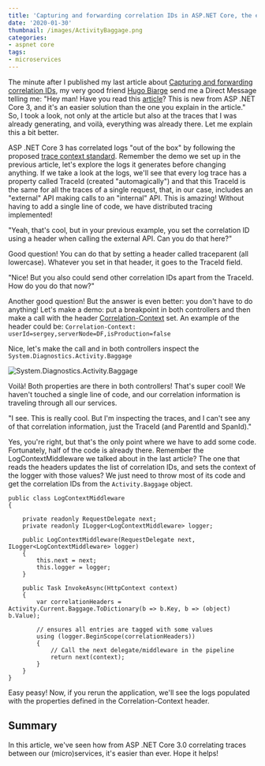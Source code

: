```yaml
---
title: 'Capturing and forwarding correlation IDs in ASP.NET Core, the easy way'
date: '2020-01-30'
thumbnail: /images/ActivityBaggage.png
categories:
- aspnet core
tags:
- microservices
---
```


The minute after I published my last article about [Capturing and forwarding correlation IDs](https://vgaltes.com/post/forwarding-correlation-ids-in-aspnetcore/), my very good friend [Hugo Biarge](https://twitter.com/hbiarge) send me a Direct Message telling me: "Hey man! Have you read this [article](https://devblogs.microsoft.com/aspnet/improvements-in-net-core-3-0-for-troubleshooting-and-monitoring-distributed-apps/)? This is new from  ASP .NET Core 3, and it's an easier solution than the one you explain in the article." So, I took a look, not only at the article but also at the traces that I was already generating, and voilà, everything was already there. Let me explain this a bit better.

ASP .NET Core 3 has correlated logs "out of the box" by following the proposed [trace context standard](https://www.w3.org/TR/trace-context/). Remember the demo we set up in the previous article, let's explore the logs it generates before changing anything. If we take a look at the logs, we'll see that every log trace has a property called TraceId (created "automagically") and that this TraceId is the same for all the traces of a single request, that, in our case, includes an "external" API making calls to an "internal" API. This is amazing! Without having to add a single line of code, we have distributed tracing implemented!

"Yeah, that's cool, but in your previous example, you set the correlation ID using a header when calling the external API. Can you do that here?" 

Good question! You can do that by setting a header called traceparent (all lowercase). Whatever you set in that header, it goes to the TraceId field.

"Nice! But you also could send other correlation IDs apart from the TraceId. How do you do that now?"

Another good question! But the answer is even better: you don't have to do anything! Let's make a demo: put a breakpoint in both controllers and then make a call with the header [Correlation-Context](https://github.com/w3c/correlation-context/blob/master/correlation_context/HTTP_HEADER_FORMAT.md) set. An example of the header could be: `Correlation-Context: userId=sergey,serverNode=DF,isProduction=false`

Nice, let's make the call and in both controllers inspect the `System.Diagnostics.Activity.Baggage`

![System.Diagnostics.Activity.Baggage](/images/ActivityBaggage.png)

Voilà! Both properties are there in both controllers! That's super cool! We haven't touched a single line of code, and our correlation information is traveling through all our services.

"I see. This is really cool. But I'm inspecting the traces, and I can't see any of that correlation information, just the TraceId (and ParentId and SpanId)."

Yes, you're right, but that's the only point where we have to add some code. Fortunately, half of the code is already there. Remember the LogContextMiddleware we talked about in the last article? The one that reads the headers updates the list of correlation IDs, and sets the context of the logger with those values? We just need to throw most of its code and get the correlation IDs from the `Activity.Baggage` object.

```
public class LogContextMiddleware  
{
  
    private readonly RequestDelegate next;	 
    private readonly ILogger<LogContextMiddleware> logger;	 
   	 
    public LogContextMiddleware(RequestDelegate next, ILogger<LogContextMiddleware> logger)	 
    {	 
        this.next = next;	 
        this.logger = logger;	 
    }	 
    
    public Task InvokeAsync(HttpContext context)	 
    {	 
        var correlationHeaders = Activity.Current.Baggage.ToDictionary(b => b.Key, b => (object) b.Value);	 
   
        // ensures all entries are tagged with some values	 
        using (logger.BeginScope(correlationHeaders))	 
        {	 
            // Call the next delegate/middleware in the pipeline	 
            return next(context);	 
        }	 
    }	 
}
```

Easy peasy! Now, if you rerun the application, we'll see the logs populated with the properties defined in the Correlation-Context header.

## Summary
In this article, we've seen how from ASP .NET Core 3.0 correlating traces between our (micro)services, it's easier than ever. Hope it helps!